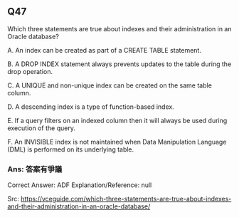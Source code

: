 ## Q47

Which three statements are true about indexes and their administration in an Oracle database?

A. An index can be created as part of a CREATE TABLE statement.

B. A DROP INDEX statement always prevents updates to the table during the drop operation.

C. A UNIQUE and non-unique index can be created on the same table column.

D. A descending index is a type of function-based index.

E. If a query filters on an indexed column then it will always be used during execution of the query.

F. An INVISIBLE index is not maintained when Data Manipulation Language (DML) is performed on its underlying table.

### Ans: **答案有爭議**

Correct Answer: ADF
Explanation/Reference: null

Src: https://vceguide.com/which-three-statements-are-true-about-indexes-and-their-administration-in-an-oracle-database/